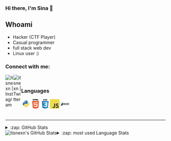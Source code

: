 ### Hi there, I'm Sina 👋

## Whoami
- Hacker (CTF Player)
- Casual programmer
- full stack web dev
- Linux user :)


### Connect with me:

[<img align="left" alt="itsnexn | Instagram" width="25px" src="https://cdn.jsdelivr.net/npm/simple-icons@v3/icons/instagram.svg" />][instagram]
[<img align="left" alt="itsnexn | Twitter" width="25px" src="https://theshillongtimes.com/wp-content/uploads/2020/10/twitter-logo.png" />][Twitter]

<br />

### Languages

<img align="left" alt="Python" width="30px" src="https://raw.githubusercontent.com/github/explore/80688e429a7d4ef2fca1e82350fe8e3517d3494d/topics/python/python.png" />
<img align="left" alt="HTML5" width="30px" src="https://raw.githubusercontent.com/github/explore/80688e429a7d4ef2fca1e82350fe8e3517d3494d/topics/html/html.png" />
<img align="left" alt="CSS3" width="30px" src="https://raw.githubusercontent.com/github/explore/80688e429a7d4ef2fca1e82350fe8e3517d3494d/topics/css/css.png" />
<img align="left" alt="JavaScript" width="30px" src="https://raw.githubusercontent.com/github/explore/80688e429a7d4ef2fca1e82350fe8e3517d3494d/topics/javascript/javascript.png" />
<img align="left" alt="Bash" width="30px" src="https://raw.githubusercontent.com/github/explore/80688e429a7d4ef2fca1e82350fe8e3517d3494d/topics/bash/bash.png" />
<br />


<br />
<br />

---

<details>
  <summary>:zap: GitHub Stats</summary>
</details>
  <img align="left" alt="itsnexn's GitHub Stats" src="https://github-readme-stats.vercel.app/api?username=itsnexn&show_icons=true&theme=radical" />
<details>
<summary>:zap: most used Language Stats</summary>
  <img align="left" alt="itsnexn's most used Language Stats" src="https://github-readme-stats.vercel.app/api/top-langs/?username=anuraghazra&layout=compact" />

</details>

[instagram]: https://instagram.com/itsnexn
[Twitter]: https://twitter.com/itsnexn
